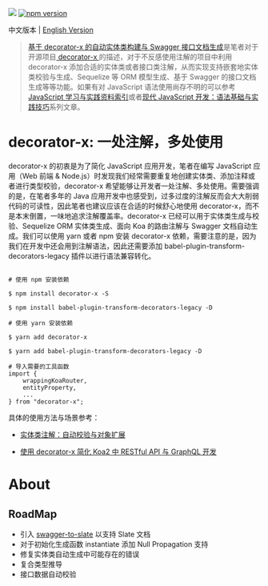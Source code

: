 
![](https://coding.net/u/hoteam/p/Cache/git/raw/master/2017/6/1/noun_28890_cc.png)
[![npm version](https://badge.fury.io/js/decorator-x.svg)](https://badge.fury.io/js/decorator-x)

中文版本 | [English Version](https://github.com/wxyyxc1992/Modern-JavaScript-Entity/blob/master/decorator-x/README.en.md)

> [基于 decorator-x 的自动实体类构建与 Swagger 接口文档生成](https://zhuanlan.zhihu.com/p/27941329)是笔者对于开源项目[ decorator-x ](https://github.com/wxyyxc1992/decorator-x)的描述，对于不反感使用注解的项目中利用 decorator-x 添加合适的实体类或者接口类注解，从而实现支持嵌套地实体类校验与生成、Sequelize 等 ORM 模型生成、基于 Swagger 的接口文档生成等等功能。如果有对 JavaScript 语法使用尚存不明的可以参考[ JavaScript 学习与实践资料索引](https://parg.co/bMI)或者[现代 JavaScript 开发：语法基础与实践技巧](https://parg.co/b1c)系列文章。

# decorator-x: 一处注解，多处使用

decorator-x 的初衷是为了简化 JavaScript 应用开发，笔者在编写 JavaScript 应用（Web 前端 & Node.js）时发现我们经常需要重复地创建实体类、添加注释或者进行类型校验，decorator-x 希望能够让开发者一处注解、多处使用。需要强调的是，在笔者多年的 Java 应用开发中也感受到，过多过度的注解反而会大大削弱代码的可读性，因此笔者也建议应该在合适的时候舒心地使用 
decorator-x，而不是本末倒置，一味地追求注解覆盖率。decorator-x 已经可以用于实体类生成与校验、Sequelize ORM 实体类生成、面向 Koa 的路由注解与 Swagger 文档自动生成。我们可以使用 yarn 或者 npm 安装 decorator-x 依赖，需要注意的是，因为我们在开发中还会用到注解语法，因此还需要添加 babel-plugin-transform-decorators-legacy 插件以进行语法兼容转化。

```shell

# 使用 npm 安装依赖

$ npm install decorator-x -S

$ npm install babel-plugin-transform-decorators-legacy -D

# 使用 yarn 安装依赖

$ yarn add decorator-x

$ yarn add babel-plugin-transform-decorators-legacy -D

# 导入需要的工具函数
import { 
    wrappingKoaRouter,
    entityProperty,
    ...
} from "decorator-x";
```


具体的使用方法与场景参考：

- [实体类注解：自动校验与对象扩展](./doc/zh/Entity.md)

- [使用 decorator-x 简化 Koa2 中 RESTful API 与 GraphQL 开发]()

# About

## RoadMap

- 引入 [swagger-to-slate](https://github.com/lavkumarv/swagger-to-slate) 以支持 Slate 文档
- 对于初始化生成函数 instantiate 添加 Null Propagation 支持
- 修复实体类自动生成中可能存在的错误
- 复合类型推导
- 接口数据自动校验
